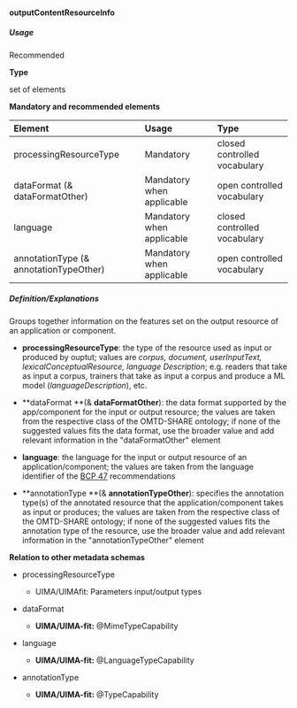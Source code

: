#### outputContentResourceInfo

##### Usage

Recommended

**Type**

set of elements

**Mandatory and recommended elements**

| **Element** | **Usage** | **Type** |
| :--- | :--- | :--- |
| processingResourceType | Mandatory | closed controlled vocabulary |
| dataFormat \(& dataFormatOther\) | Mandatory when applicable | open controlled vocabulary |
| language | Mandatory when applicable | closed controlled vocabulary |
| annotationType \(& annotationTypeOther\) | Mandatory when applicable | open controlled vocabulary |

##### Definition/Explanations

Groups together information on the features set on the output resource of an application or component.

* **processingResourceType**: the  type of the resource used as input or produced by ouptut; values are _corpus, document, userInputText, lexicalConceptualResource, language Description_; e.g. readers that take as input a corpus, trainers that take as input a corpus and produce a ML model \(_languageDescription_\), etc.
* **dataFormat **\(& **dataFormatOther**\): the data format supported by the app/component for the input or output resource; the values are taken from the respective class of the OMTD-SHARE ontology; if none of the suggested values fits the data format, use the broader value and add relevant information in the "dataFormatOther" element
* **language**: the language for the input or output resource of an application/component; the values are taken from the language identifier of the [BCP 47](https://tools.ietf.org/html/bcp47) recommendations

* **annotationType **\(& **annotationTypeOther**\): specifies the annotation type\(s\) of the annotated resource that the application/component takes as input or produces; the values are taken from the respective class of the OMTD-SHARE ontology; if none of the suggested values fits the annotation type of the resource, use the broader value and add relevant information in the "annotationTypeOther" element

**Relation to other metadata schemas**

* processingResourceType
  * UIMA/UIMAfit: Parameters input/output types
* dataFormat
  * **UIMA/UIMA-fit:** @MimeTypeCapability
* language
  * **UIMA/UIMA-fit:** @LanguageTypeCapability
* annotationType

  * **UIMA/UIMA-fit:** @TypeCapability



